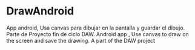 # DrawAndroid

App android, Usa canvas para dibujar en la pantalla y guardar el dibujo. Parte de Proyecto fin de ciclo DAW. Android app , Use canvas to draw on the screen and save the drawing. A part of the DAW project
